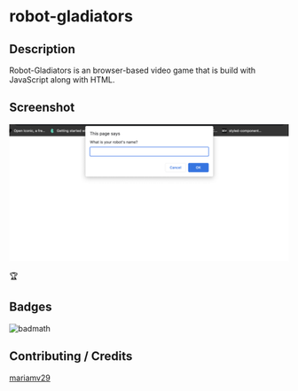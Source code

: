 # robot-gladiators


## Description
Robot-Gladiators is an browser-based video game that is build with JavaScript along with HTML. 

## Screenshot 
 ![screenshot](./assets/images/robotimage.png)

🏆 
## Badges

![badmath](https://img.shields.io/github/languages/top/nielsenjared/badmath)




## Contributing / Credits

[mariamv29](https://github.com/mariamv29/README-generator.git)